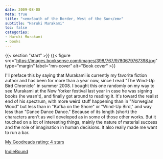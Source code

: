 ```yaml
---
date: 2009-08-08
meta: true
title: "<em>South of the Border, West of the Sun</em>"
subtitle: "Haruki Murakami"
toc: false
categories:
- Haruki Murakami
- books
---
```


{{< section "start" >}}
{{< figure src="https://images.booksense.com/images/398/767/9780679767398.jpg" type="margin" label="mn-cover" alt="Book cover" >}}

I'll preface this by saying that Murakami is currently my favorite fiction author and has been for more than a year now, since I read "The Wind-Up Bird Chronicle" in summer 2008. I bought this one randomly on my way to see Murakami at the New Yorker festival last year in case he was signing books (he wasn't), and finally got around to reading it. It's toward the realist end of his spectrum, with more weird stuff happening than in "Norwegian Wood" but less than in "Kafka on the Shore" or "Wind-Up Bird," and way less than "Dance Dance Dance." Because of its length (short) the characters aren't as well developed as in some of those other works. But it touched on a lot of interesting things, mainly the nature of material success and the role of imagination in human decisions. It also really made me want to run a bar.

[My Goodreads rating: 4 stars](https://www.goodreads.com/review/show/70078018)  

[IndieBound](https://www.indiebound.org/book/9780679767398)
